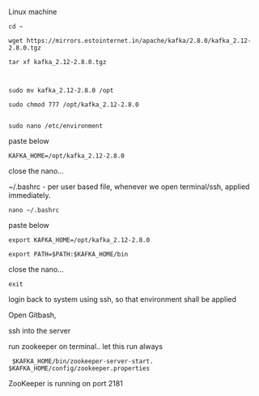 Linux machine

```
cd ~

wget https://mirrors.estointernet.in/apache/kafka/2.8.0/kafka_2.12-2.8.0.tgz

tar xf kafka_2.12-2.8.0.tgz



sudo mv kafka_2.12-2.8.0 /opt

sudo chmod 777 /opt/kafka_2.12-2.8.0


```

```
sudo nano /etc/environment
```
paste below

```
KAFKA_HOME=/opt/kafka_2.12-2.8.0
```

close the nano...

~/.bashrc - per user based file, whenever we open terminal/ssh, applied immediately.

```
nano ~/.bashrc
```

paste below

```
export KAFKA_HOME=/opt/kafka_2.12-2.8.0

export PATH=$PATH:$KAFKA_HOME/bin
```



close the nano...

```
exit
```

login back to system using ssh, so that environment shall be applied


Open Gitbash, 

ssh into the server

run zookeeper on terminal.. let this run always

```
 $KAFKA_HOME/bin/zookeeper-server-start.  $KAFKA_HOME/config/zookeeper.properties
```

ZooKeeper is running on port 2181



